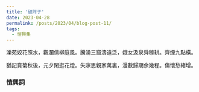 ```yaml
---
title: '破阵子'
date: 2023-04-28
permalink: /posts/2023/04/blog-post-11/
tags:
  - 愷興集
---
```


濼苑姣花照水，觀瀾倩柳庭風。騰湧三窟濤遠泛，娥女汲泉舜稼耕。齊煙九點橫。

猶記賞菊秋後，元夕閑逛花燈。失寐思親家萬裏，漫數歸期余幾程。傷懷愁緒增。

### 愷興詞